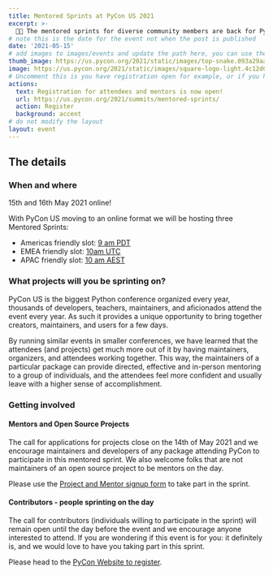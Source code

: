 ```yaml
---
title: Mentored Sprints at PyCon US 2021
excerpt: >-
  🎉✨ The mentored sprints for diverse community members are back for PyCon US 2021✨🎉
# note this is the date for the event not when the post is published
date: '2021-05-15'
# add images to images/events and update the path here, you can use the same image for the thumb and the main image on the post
thumb_image: https://us.pycon.org/2021/static/images/top-snake.093a29aa904f.png
image: https://us.pycon.org/2021/static/images/square-logo-light.4c12d005d254.svg
# Uncomment this is you have registration open for example, or if you have a call to action
actions:
  text: Registration for attendees and mentors is now open!
  url: https://us.pycon.org/2021/summits/mentored-sprints/
  action: Register
  background: accent
# do not modify the layout
layout: event
---
```


## The details

### When and where

15th and 16th May 2021 online!

With PyCon US moving to an online format we will be hosting three Mentored Sprints:

- Americas friendly slot: [9 am PDT](https://www.timeanddate.com/worldclock/fixedtime.html?msg=Mentored+Sprints+-+slot+1&iso=20210516T09&p1=224&ah=4)
- EMEA friendly slot: [10am UTC](https://www.timeanddate.com/worldclock/fixedtime.html?msg=Mentored+Sprints+-+slot+3+EMEA&iso=20210515T10&p1=%3A&ah=4)
- APAC friendly slot: [10 am AEST](https://www.timeanddate.com/worldclock/fixedtime.html?msg=Mentored+sprints+-+slot+2+APAC&iso=20210516T10&p1=240&ah=4)

### What projects will you be sprinting on?

PyCon US is the biggest Python conference organized every year, thousands of developers, teachers, maintainers, and aficionados attend the event every year. As such it provides a unique opportunity to bring together creators, maintainers, and users for a few days.

By running similar events in smaller conferences, we have learned that the attendees (and projects) get much more out of it by having maintainers, organizers, and attendees working together. This way, the maintainers of a particular package can provide directed, effective and in-person mentoring to a group of individuals, and the attendees feel more confident and usually leave with a higher sense of accomplishment.

### Getting involved

#### Mentors and Open Source Projects

The call for applications for projects close on the 14th of May 2021 and we encourage maintainers and developers of any package attending PyCon to participate in this mentored sprint. We also welcome folks that are not maintainers of an open source project to be mentors on the day.

Please use the [Project and Mentor signup form](https://forms.gle/MooAmPNt2iVja4KF6) to take part in the sprint.

#### Contributors - people sprinting on the day

The call for contributors (individuals willing to participate in the sprint) will remain open until the day before the event and we encourage anyone interested to attend.
If you are wondering if this event is for you: it definitely is, and we would love to have you taking part in this sprint.

Please head to the [PyCon Website to register](https://us.pycon.org/2021/summits/mentored-sprints/).
